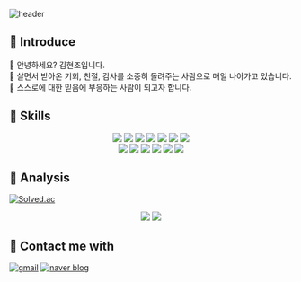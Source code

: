 ![header](https://capsule-render.vercel.app/api?type=soft&color=ffb88e&height=300&section=header&text=WELCOME&fontSize=90&animation=scaleIn)

## 👋 Introduce 

🌻 안녕하세요? 김현조입니다. <br>
🤗 살면서 받아온 기회, 친절, 감사를 소중히 돌려주는 사람으로 매일 나아가고 있습니다.<br>
🌱 스스로에 대한 믿음에 부응하는 사람이 되고자 합니다.

## 🌳 Skills

<div align="center">
<img src="https://img.shields.io/badge/HTML5-E34F26?style=flat-square&logo=HTML5&logoColor=white" />
<img src="https://img.shields.io/badge/CSS3-1572B6?style=flat-square&logo=css3&logoColor=white" />
<img src="https://img.shields.io/badge/JavaScript-F7DF1E?style=flat-square&logo=javascript&logoColor=black" />
<img src="https://img.shields.io/badge/Java-ED8B00?style=flat-square&logo=java&logoColor=white"/>
<img src="https://img.shields.io/badge/Python-3766AB?style=flat-square&logo=Python&logoColor=white"/>
<img src="https://img.shields.io/badge/Dart-0175C2?style=flat-square&logo=dart&logoColor=white" />
<img src="https://img.shields.io/badge/Node.js-43853D?style=flat-square&logo=node.js&logoColor=white" />
  <br>
<img src="https://img.shields.io/badge/Express.js-404D59?style=flat-square" />
<img src="https://img.shields.io/badge/Django-092E20?style=flat-square&logo=django&logoColor=white" />
<img src="https://img.shields.io/badge/Flutter-02569B?style=flat-square&logo=flutter&logoColor=white" />
<img src="https://img.shields.io/badge/MySQL-00000F?style=flat-square&logo=mysql&logoColor=white" />
<img src="https://img.shields.io/badge/Oracle-F80000?style=flat-square&logo=oracle&logoColor=white" />
<img src="https://img.shields.io/badge/MongoDB-4EA94B?style=flat-square&logo=mongodb&logoColor=white" />
</div>

## 🎢 Analysis 

[![Solved.ac](http://mazassumnida.wtf/api/mini/generate_badge?boj=alsxmqkqh23)](https://solved.ac/alsxmqkqh23) 

<div align="center">
  
<img src="https://github-readme-stats.vercel.app/api/top-langs/?username=Kim-Hyunjo&layout=compact&theme=slateorange" />
<img src="https://github-readme-stats.vercel.app/api?username=Kim-Hyunjo&theme=slateorange" />
</div>

## 💬 Contact me with
  
[![gmail](https://img.shields.io/badge/Gmail-D14836?style=flat-square&logo=gmail&logoColor=white)](mailto://alsxmqkqh@gmail.com?subject=[Github])
[![naver blog](https://img.shields.io/badge/Blog-3EAF0E?style=flat-square&logo=naver&logoColor=white)](https://blog.naver.com/tulip23)






